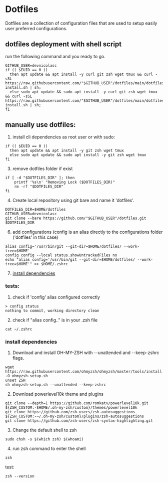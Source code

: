 # Dotfiles

Dotfiles are a collection of configuration files that are used to setup easily user preferred configurations.

## dotfiles deployment with shell script
run the following command and you ready to go.
```
GITHUB_USER=devnicolasc
if (( $EUID == 0 ))
  then apt update && apt install -y curl git zsh wget tmux && curl -sSL https://raw.githubusercontent.com/"$GITHUB_USER"/dotfiles/main/dotfiles-install.sh | sh; 
  else sudo apt update && sudo apt install -y curl git zsh wget tmux && curl -sSL https://raw.githubusercontent.com/"$GITHUB_USER"/dotfiles/main/dotfiles-install.sh | sh;
fi 
```

## manually use dotfiles:
1) install cli dependencies as root user or with sudo:
```
if (( $EUID == 0 ))
  then apt update && apt install -y git zsh wget tmux
  else sudo apt update && sudo apt install -y git zsh wget tmux
fi
```
3) remove dotfiles folder if exist
```
if [ -d "$DOTFILES_DIR" ]; then
    printf '%s\n' "Removing Lock ($DOTFILES_DIR)"
    rm -rf "$DOTFILES_DIR"
fi
```
4) Create local repository using git bare and name it 'dotfiles'.
```
DOTFILES_DIR=$HOME/dotfiles
GITHUB_USER=devnicolasc
git clone --bare https://github.com/"$GITHUB_USER"/dotfiles.git $DOTFILES_DIR
```
6) add configurations (config is an alias directly to the configurations folder ('dotfiles' in this case)
```
alias config='/usr/bin/git --git-dir=$HOME/dotfiles/ --work-tree=$HOME'
config config --local status.showUntrackedFiles no
echo "alias config='/usr/bin/git --git-dir=$HOME/dotfiles/ --work-tree=$HOME'" >> $HOME/.zshrc
```
7) [install dependencies](#install-dependencies)

### tests:
1) check if 'config' alias configured correctly
```
> config status
nothing to commit, working directory clean
```
2) check if "alias config.." is in your .zsh file 
```
cat ~/.zshrc
```
### install dependencies 
1) Download and install OH-MY-ZSH with --unattended and --keep-zshrc flags.
```
wget https://raw.githubusercontent.com/ohmyzsh/ohmyzsh/master/tools/install.sh -O ohmyzsh-setup.sh
unset ZSH
sh ohmyzsh-setup.sh --unattended --keep-zshrc
```
2) Download powerlevel10k theme and plugins
```
git clone --depth=1 https://github.com/romkatv/powerlevel10k.git ${ZSH_CUSTOM:-$HOME/.oh-my-zsh/custom}/themes/powerlevel10k
git clone https://github.com/zsh-users/zsh-autosuggestions ${ZSH_CUSTOM:-~/.oh-my-zsh/custom}/plugins/zsh-autosuggestions
git clone https://github.com/zsh-users/zsh-syntax-highlighting.git
```
3) Change the default shell to zsh
```
sudo chsh -s $(which zsh) $(whoami)
```
4) run zsh command to enter the shell
```
zsh
```

test:
```
zsh --version
```

